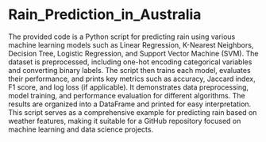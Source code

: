 # Rain_Prediction_in_Australia
The provided code is a Python script for predicting rain using various machine learning models such as Linear Regression, K-Nearest Neighbors, Decision Tree, Logistic Regression, and Support Vector Machine (SVM). The dataset is preprocessed, including one-hot encoding categorical variables and converting binary labels. The script then trains each model, evaluates their performance, and prints key metrics such as accuracy, Jaccard index, F1 score, and log loss (if applicable). It demonstrates data preprocessing, model training, and performance evaluation for different algorithms. The results are organized into a DataFrame and printed for easy interpretation. This script serves as a comprehensive example for predicting rain based on weather features, making it suitable for a GitHub repository focused on machine learning and data science projects.
